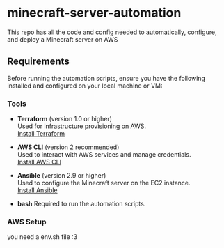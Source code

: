 # minecraft-server-automation
This repo has all the code and config needed to automatically, configure, and deploy a Minecraft server on AWS

## Requirements

Before running the automation scripts, ensure you have the following installed and configured on your local machine or VM:

### Tools

- **Terraform** (version 1.0 or higher)  
  Used for infrastructure provisioning on AWS.  
  [Install Terraform](https://learn.hashicorp.com/tutorials/terraform/install-cli)

- **AWS CLI** (version 2 recommended)  
  Used to interact with AWS services and manage credentials.  
  [Install AWS CLI](https://docs.aws.amazon.com/cli/latest/userguide/install-cliv2.html)

- **Ansible** (version 2.9 or higher)  
  Used to configure the Minecraft server on the EC2 instance.  
  [Install Ansible](https://docs.ansible.com/ansible/latest/installation_guide/intro_installation.html)

- **bash**
  Required to run the automation scripts.

### AWS Setup

you need a env.sh file :3
